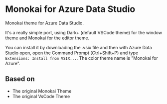 # Monokai for Azure Data Studio

Monokai theme for Azure Data Studio.

It's a really simple port, using Dark+ (default VSCode theme) for the window theme and Monokai for the editor theme.

You can install it by downloading the .vsix file and then with Azure Data Studio open, open the Command Prompt (Ctrl+Shift+P) and type `Extensions: Install from VSIX...`.
The color theme name is "Monokai for Azure".

## Based on

- The original Monokai Theme
- The original VsCode Theme
